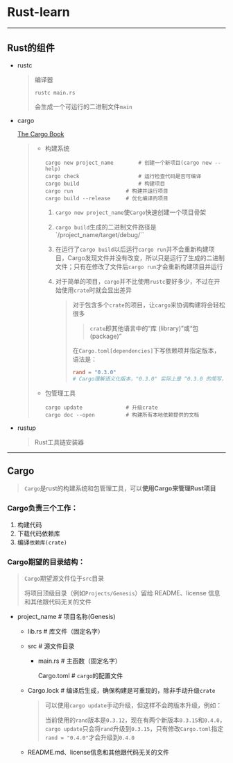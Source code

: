 # Rust-learn

---

## Rust的组件

* rustc

  > 编译器
  >
  > ```shell
  > rustc main.rs
  > ```
  >
  > 会生成一个可运行的二进制文件`main`

* cargo

  [The Cargo Book](https://doc.rust-lang.org/cargo/)

  > - 构建系统
  >
  >   ```shell
  >   cargo new project_name		# 创建一个新项目(cargo new --help)
  >   cargo check					# 运行检查代码是否可编译
  >   cargo build					# 构建项目
  >   cargo run					# 构建并运行项目
  >   cargo build --release		# 优化编译的项目
  >   ```
  >
  >   1. `cargo new project_name`使`Cargo`快速创建一个项目骨架
  >
  >   2. `cargo build`生成的二进制文件路径是`/project_name/target/debug/``
  >
  >   3. 在运行了`cargo build`以后运行`cargo run`并不会重新构建项目，Cargo发现文件并没有改变，所以只是运行了生成的二进制文件；只有在修改了文件后`cargo run`才会重新构建项目并运行
  >
  >   4. 对于简单的项目，`cargo`并不比使用`rustc`要好多少，不过在开始使用`crate`时就会显出差异
  >
  >      > 对于包含多个`crate`的项目，让`cargo`来协调构建将会轻松很多
  >      >
  >      > > `crate`即其他语言中的“库 (library)”或“包 (package)”
  >      >
  >      > 在`Cargo.toml[dependencies]`下写依赖项并指定版本，语法是：
  >      >
  >      > ```toml
  >      > rand = "0.3.0"
  >      > # Cargo理解语义化版本，"0.3.0" 实际上是 ^0.3.0 的简写，代表“任何兼容0.3.0的版本”；rand = "=0.3.0" 精确指定版本号；也可以指定版本范围；
  >      > ```
  >      >
  >      > 
  >
  > - 包管理工具
  >
  >   ```shell
  >   cargo update				# 升级crate
  >   cargo doc --open			# 构建所有本地依赖提供的文档
  >   ```
  >

* rustup

  > Rust工具链安装器

---

## Cargo

> `Cargo`是rust的构建系统和包管理工具，可以**使用Cargo来管理Rust项目**

### Cargo负责三个工作：

1. 构建代码
2. 下载代码依赖库
3. 编译`依赖库(crate)`

### Cargo期望的目录结构：

> `Cargo`期望源文件位于`src`目录
>
> 将项目顶级目录（例如`Projects/Genesis`）留给 README、license 信息和其他跟代码无关的文件

* project_name		# 项目名称(Genesis)

  * lib.rs		 # 库文件（固定名字）

  * src                    # 源文件目录

    * main.rs	  # 主函数（固定名字）

  		Cargo.toml	 # `cargo`的配置文件

  * Cargo.lock        # 编译后生成，确保构建是可重现的，除非手动升级`crate`

    > 可以使用`cargo update`手动升级，但这样不会跨版本升级，例如：
    >
    > 当前使用的`rand`版本是`0.3.12`，现在有两个新版本`0.3.15`和`0.4.0`，`cargo update`只会将`rand`升级到`0.3.15`，只有修改`Cargo.toml`指定`rand = "0.4.0"`才会升级到`0.4.0`

  * README.md、license信息和其他跟代码无关的文件

